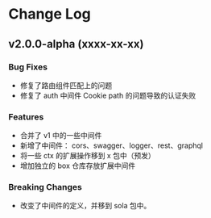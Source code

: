 # Change Log

## v2.0.0-alpha (xxxx-xx-xx)

### Bug Fixes

+ 修复了路由组件匹配上的问题
+ 修复了 auth 中间件 Cookie path 的问题导致的认证失败

### Features

+ 合并了 v1 中的一些中间件
+ 新增了中间件： cors、swagger、logger、rest、graphql
+ 将一些 ctx 的扩展操作移到 x 包中（预发）
+ 增加独立的 box 仓库存放扩展中间件

### Breaking Changes

+ 改变了中间件的定义，并移到 sola 包中。
